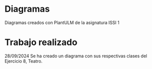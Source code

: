 # Diagramas
Diagramas creados con PlantULM de la asignatura ISSI 1

# Trabajo realizado
28/09/2024 Se ha creado un diagrama con sus respectivas clases del Ejercicio 8, Teatro.

